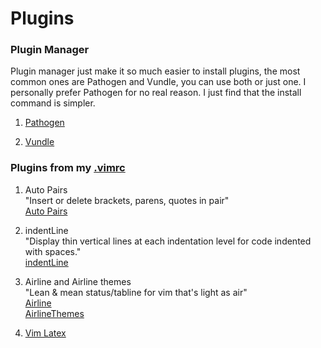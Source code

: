 
Plugins
=========

### Plugin Manager
Plugin manager just make it so much easier to install plugins, the most common ones are Pathogen and Vundle, you can use both or just one. I personally prefer Pathogen for no real reason. I just find that the install command is simpler.  
1. [Pathogen](https://github.com/tpope/vim-pathogen)  

2. [Vundle](https://github.com/VundleVim/Vundle.vim)  

### Plugins from my [.vimrc](.vimrc)  

1. Auto Pairs  
"Insert or delete brackets, parens, quotes in pair"  
[Auto Pairs](https://github.com/jiangmiao/auto-pairs)  

2. indentLine  
"Display thin vertical lines at each indentation level for code indented with spaces."  
[indentLine](https://github.com/Yggdroot/indentLine)  

3. Airline  and Airline themes  
"Lean & mean status/tabline for vim that's light as air"  
[Airline](https://github.com/vim-airline/vim-airline)  
[AirlineThemes](https://github.com/vim-airline/vim-airline-themes)  

4. [Vim Latex](http://vim-latex.sourceforge.net/)
